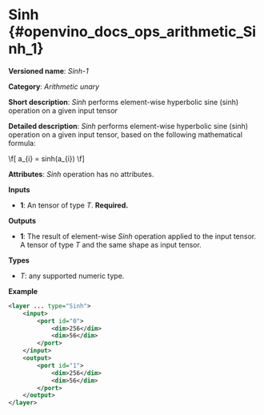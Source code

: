 # Sinh {#openvino_docs_ops_arithmetic_Sinh_1}

**Versioned name**: *Sinh-1*

**Category**: *Arithmetic unary*

**Short description**: *Sinh* performs element-wise hyperbolic sine (sinh) operation on a given input tensor

**Detailed description**: *Sinh* performs element-wise hyperbolic sine (sinh) operation on a given input tensor, based on the following mathematical formula:

\f[
a_{i} = sinh(a_{i})
\f]

**Attributes**: *Sinh* operation has no attributes.

**Inputs**

* **1**: An tensor of type *T*. **Required.**

**Outputs**

* **1**: The result of element-wise *Sinh* operation applied to the input tensor. A tensor of type *T* and the same shape as input tensor.

**Types**

* *T*: any supported numeric type.

**Example**

```xml
<layer ... type="Sinh">
    <input>
        <port id="0">
            <dim>256</dim>
            <dim>56</dim>
        </port>
    </input>
    <output>
        <port id="1">
            <dim>256</dim>
            <dim>56</dim>
        </port>
    </output>
</layer>
```
